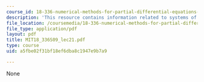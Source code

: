 ```yaml
---
course_id: 18-336-numerical-methods-for-partial-differential-equations-spring-2009
description: 'This resource contains information related to systems of IVP. '
file_location: /coursemedia/18-336-numerical-methods-for-partial-differential-equations-spring-2009/a5fbe02f31bf18ef6dba8c1947e9b7a9_MIT18_336S09_lec21.pdf
file_type: application/pdf
layout: pdf
title: MIT18_336S09_lec21.pdf
type: course
uid: a5fbe02f31bf18ef6dba8c1947e9b7a9

---
```

None